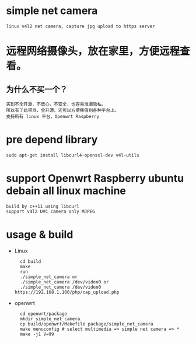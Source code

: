 # simple net camera

	linux v4l2 net camera, capture jpg upload to https server

# 远程网络摄像头，放在家里，方便远程查看。

## 为什么不买一个？
	买到不全开源，不放心，不安全，也容易泄漏隐私。
	所以有了此项目，全开源，还可以方便移值到各种平台上。
	支持所有 linux 平台，Openwrt Raspberry

# pre depend library
	sudo apt-get install libcurl4-openssl-dev v4l-utils

# support Openwrt Raspberry ubuntu debain all linux machine
	build by c++11 using libcurl
	support v4l2 UVC camera only MJPEG

# usage & build
* Linux

		cd build
		make
		run
		./simple_net_camera or
		./simple_net_camera /dev/video0 or
		./simple_net_camera /dev/video0 https://192.168.1.100/php/cap_upload.php
* openwrt

		cd openwrt/package
		mkdir simple_net_camera
		cp build/openwrt/Makefile package/simple_net_camera
		make menuconfig # select multimedia => simple net camera => *
		make -j1 V=99

